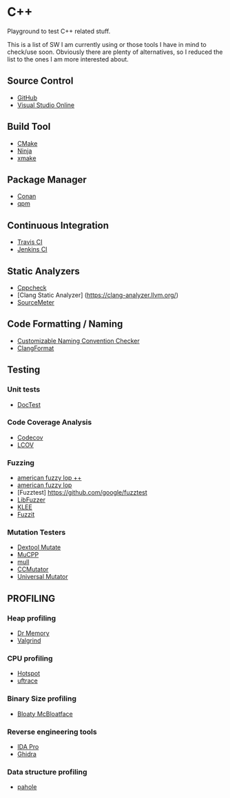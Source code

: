 # C++

Playground to test C++ related stuff.

This is a list of SW I am currently using or those tools I have in mind to check/use soon. Obviously there are plenty of alternatives, so I reduced the list to the ones I am more interested about.

## Source Control
* [GitHub](https://github.com/)
* [Visual Studio Online](https://vscode.dev/)

## Build Tool
* [CMake](http://www.cmake.org/)
* [Ninja](https://ninja-build.org/)
* [xmake](https://xmake.io)

## Package Manager
 * [Conan](https://www.conan.io/)
 * [qpm](https://www.qpm.io/)
 
## Continuous Integration
 * [Travis CI](http://travis-ci.org) 
 * [Jenkins CI](https://jenkins-ci.org/)
   
## Static Analyzers
* [Cppcheck](http://cppcheck.sourceforge.net/)
* [Clang Static Analyzer] (https://clang-analyzer.llvm.org/)
* [SourceMeter](https://www.sourcemeter.com/)

## Code Formatting / Naming
* [Customizable Naming Convention Checker](https://github.com/mapbox/cncc)
* [ClangFormat](http://clang.llvm.org/docs/ClangFormat.html)

## Testing
### Unit tests
* [DocTest](https://github.com/doctest/doctest)

### Code Coverage Analysis
* [Codecov](https://codecov.io/)
* [LCOV](http://ltp.sourceforge.net/coverage/lcov.php)

### Fuzzing
* [american fuzzy lop ++](https://github.com/AFLplusplus/AFLplusplus)
* [american fuzzy lop](http://lcamtuf.coredump.cx/afl/)
* [Fuzztest] https://github.com/google/fuzztest
* [LibFuzzer](http://llvm.org/docs/LibFuzzer.html)
* [KLEE](http://klee.github.io/)
* [Fuzzit](https://fuzzit.dev/)

### Mutation Testers
 * [Dextool Mutate](https://github.com/joakim-brannstrom/dextool/tree/master/plugin/mutate)
 * [MuCPP](https://neptuno.uca.es/redmine/projects/mucpp-mutation-tool/wiki)
 * [mull](https://github.com/mull-project/mull)
 * [CCMutator](https://github.com/markus-kusano/CCMutator)
 * [Universal Mutator](https://github.com/agroce/universalmutator)


## PROFILING
### Heap profiling
* [Dr Memory](http://www.drmemory.org)
* [Valgrind](http://www.valgrind.org/) 
 
### CPU profiling
* [Hotspot](https://github.com/KDAB/hotspot)
* [uftrace](https://github.com/namhyung/uftrace)

### Binary Size profiling
* [Bloaty McBloatface](https://github.com/google/bloaty)

### Reverse engineering tools
* [IDA Pro](https://hex-rays.com/ida-pro/)  
* [Ghidra](https://ghidra-sre.org/)

### Data structure profiling
* [pahole](https://linux.die.net/man/1/pahole)
